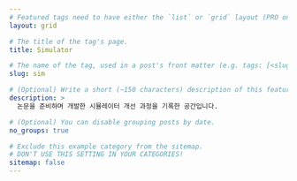 ```yaml
---
# Featured tags need to have either the `list` or `grid` layout (PRO only).
layout: grid

# The title of the tag's page.
title: Simulator

# The name of the tag, used in a post's front matter (e.g. tags: [<slug>]).
slug: sim

# (Optional) Write a short (~150 characters) description of this featured tag.
description: >
  논문을 준비하며 개발한 시뮬레이터 개선 과정을 기록한 공간입니다.

# (Optional) You can disable grouping posts by date.
no_groups: true

# Exclude this example category from the sitemap.
# DON'T USE THIS SETTING IN YOUR CATEGORIES!
sitemap: false
---
```

